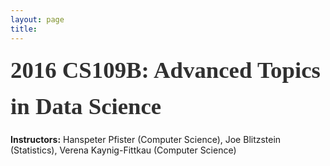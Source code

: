 ```yaml
---
layout: page
title:  
---
```


<div style="font-family:Karla; font-size:2.3rem; color:#303030;line-height:1.6;">  <b> 2016 CS109B: Advanced Topics in Data Science  </b></div>


**Instructors:** Hanspeter Pfister (Computer Science), Joe Blitzstein (Statistics), Verena Kaynig-Fittkau (Computer Science)





